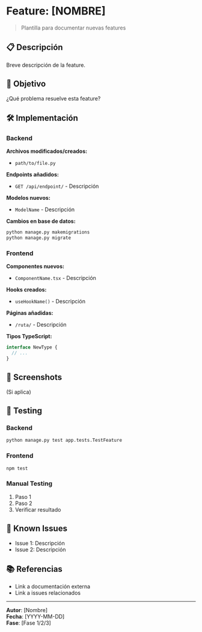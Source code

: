 # Feature: [NOMBRE]

> Plantilla para documentar nuevas features

## 📋 Descripción

Breve descripción de la feature.

## 🎯 Objetivo

¿Qué problema resuelve esta feature?

## 🛠️ Implementación

### Backend

**Archivos modificados/creados:**
- `path/to/file.py`

**Endpoints añadidos:**
- `GET /api/endpoint/` - Descripción

**Modelos nuevos:**
- `ModelName` - Descripción

**Cambios en base de datos:**
```bash
python manage.py makemigrations
python manage.py migrate
```

### Frontend

**Componentes nuevos:**
- `ComponentName.tsx` - Descripción

**Hooks creados:**
- `useHookName()` - Descripción

**Páginas añadidas:**
- `/ruta/` - Descripción

**Tipos TypeScript:**
```typescript
interface NewType {
  // ...
}
```

## 📸 Screenshots

(Si aplica)

## 🧪 Testing

### Backend
```bash
python manage.py test app.tests.TestFeature
```

### Frontend
```bash
npm test
```

### Manual Testing
1. Paso 1
2. Paso 2
3. Verificar resultado

## 🐛 Known Issues

- Issue 1: Descripción
- Issue 2: Descripción

## 📚 Referencias

- Link a documentación externa
- Link a issues relacionados

---

**Autor**: [Nombre]  
**Fecha**: [YYYY-MM-DD]  
**Fase**: [Fase 1/2/3]


